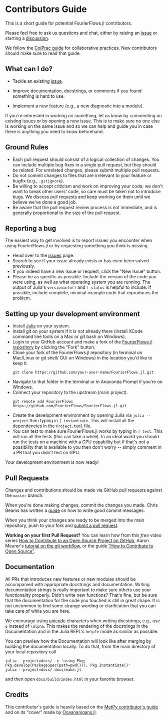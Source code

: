 # Contributors Guide

This is a short guide for potential FourierFlows.jl contributors.

Please feel free to ask us questions and chat, either by raising an [issue](https://github.com/FourierFlows/FourierFlows.jl/issues) or starting a [discussion](https://github.com/FourierFlows/FourierFlows.jl/discussions).

We follow the [ColPrac guide](https://github.com/SciML/ColPrac) for collaborative practices. 
New contributors should make sure to read that guide.

## What can I do?

* Tackle an existing [issue](https://github.com/FourierFlows/FourierFlows.jl/issues).

* Improve documentation, docstrings, or comments if you found something is hard to use.

* Implement a new feature (e.g., a new diagnostic into a module).

If you're interested in working on something, let us know by commenting on
existing issues or by opening a new issue. This is to make sure no one else
is working on the same issue and so we can help and guide you in case there
is anything you need to know beforehand.

## Ground Rules

* Each pull request should consist of a logical collection of changes. You can
  include multiple bug fixes in a single pull request, but they should be related.
  For unrelated changes, please submit multiple pull requests.
* Do not commit changes to files that are irrelevant to your feature or bugfix
  (e.g., `.gitignore`).
* Be willing to accept criticism and work on improving your code; we don't want
  to break other users' code, so care must be taken not to introduce bugs. We
  discuss pull requests and keep working on them until we believe we've done a
  good job.
* Be aware that the pull request review process is not immediate, and is
  generally proportional to the size of the pull request.

## Reporting a bug

The easiest way to get involved is to report issues you encounter when using FourierFlows.jl 
or by requesting something you think is missing.

* Head over to the [issues](https://github.com/FourierFlows/FourierFlows.jl/issues) page.
* Search to see if your issue already exists or has even been solved previously.
* If you indeed have a new issue or request, click the "New Issue" button.
* Please be as specific as possible. Include the version of the code you were using, as
  well as what operating system you are running. The output of Julia's `versioninfo()`
  and `] status` is helpful to include. If possible, include complete, minimal example
  code that reproduces the problem.

## Setting up your development environment

* Install [Julia](https://julialang.org/) on your system.
* Install git on your system if it is not already there (install XCode command line tools on
  a Mac or git bash on Windows).
* Login to your GitHub account and make a fork of the
  [FourierFlows.jl repository](https://github.com/FourierFlows/FourierFlows.jl) by
  clicking the "Fork" button.
* Clone your fork of the FourierFlows.jl repository (in terminal on Mac/Linux or git shell/
  GUI on Windows) in the location you'd like to keep it.
  ```
  git clone https://github.com/your-user-name/FourierFlows.jl.git
  ```
* Navigate to that folder in the terminal or in Anaconda Prompt if you're on Windows.
* Connect your repository to the upstream (main project).
  ```
  git remote add FourierFlows https://github.com/FourierFlows/FourierFlows.jl.git
  ```
* Create the development environment by opening Julia via `julia --project` then
  typing in `] instantiate`. This will install all the dependencies in the `Project.toml`
  file.
* You can test to make sure FourierFlows.jl works by typing in `] test`. This will run all
  the tests (this can take a while). In an ideal world you should run the tests on a machine
  with a GPU capability but if that's not a possibility that is available to you then don't 
  worry -- simply comment in a PR that you didn't test on GPU.

Your development environment is now ready!

## Pull Requests

Changes and contributions should be made via GitHub pull requests against the `master` branch.

When you're done making changes, commit the changes you made. Chris Beams has written 
a [guide](https://chris.beams.io/posts/git-commit/) on how to write good commit messages.

When you think your changes are ready to be merged into the main repository,
push to your fork and [submit a pull request](https://github.com/FourierFlows/FourierFlows.jl/compare/).

**Working on your first Pull Request?** You can learn how from this _free_ video series
[How to Contribute to an Open Source Project on GitHub](https://egghead.io/courses/how-to-contribute-to-an-open-source-project-on-github), Aaron Meurer's [tutorial on the git workflow](https://www.asmeurer.com/git-workflow/), 
or the guide [“How to Contribute to Open Source"](https://opensource.guide/how-to-contribute/).

## Documentation

All PRs that introduces new features or new modules should be accompanied with appropriate 
docstrings and documentation. Writing documentation strings is really important to make sure 
others use your functionality properly. Didn't write new functions? That's fine, but be sure 
that the documentation for the code you touched is still in great shape. It is not uncommon 
to find some strange wording or clarification that you can take care of while you are here.

We encourage using [unicode](https://docs.julialang.org/en/v1/manual/unicode-input/) characters 
when writing docstrings, e.g., use `α` instead of `\alpha`. This makes the rendering of the 
docstrings in the Documentation and in the Julia REPL's `help?>` mode as similar as possible.

You can preview how the Documentation will look like after merging by building the documentation 
locally. To do that, from the main directory of your local repository call

```
julia --project=docs/ -e 'using Pkg; Pkg.develop(PackageSpec(path=pwd())); Pkg.instantiate()'
julia --project=docs/ docs/make.jl
```
 
and then open `docs/build/index.html` in your favorite browser.

## Credits

This contributor's guide is heavily based on the [MetPy contributor's guide](https://github.com/Unidata/MetPy/blob/master/CONTRIBUTING.md) 
and on its "cover" made by [Oceananigans.jl](https://clima.github.io/OceananigansDocumentation/stable/contributing/).
